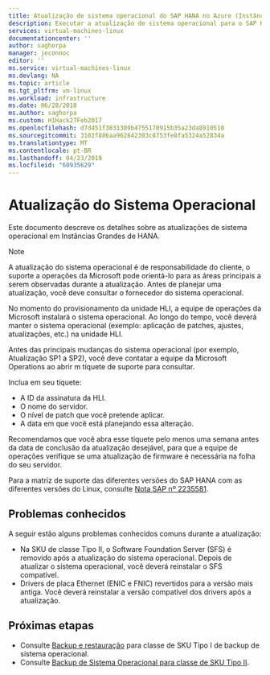 ```yaml
---
title: Atualização de sistema operacional do SAP HANA no Azure (Instâncias Grandes) | Microsoft Docs
description: Executar a atualização de sistema operacional para o SAP HANA no Azure (Instâncias Grandes)
services: virtual-machines-linux
documentationcenter: ''
author: saghorpa
manager: jeconnoc
editor: ''
ms.service: virtual-machines-linux
ms.devlang: NA
ms.topic: article
ms.tgt_pltfrm: vm-linux
ms.workload: infrastructure
ms.date: 06/28/2018
ms.author: saghorpa
ms.custom: H1Hack27Feb2017
ms.openlocfilehash: d7d451f3831309b4755170915b35a23da8910510
ms.sourcegitcommit: 3102f886aa962842303c8753fe8fa5324a52834a
ms.translationtype: MT
ms.contentlocale: pt-BR
ms.lasthandoff: 04/23/2019
ms.locfileid: "60935629"
---
```

# <a name="operating-system-upgrade"></a>Atualização do Sistema Operacional
Este documento descreve os detalhes sobre as atualizações de sistema operacional em Instâncias Grandes de HANA.

>[!NOTE]
>A atualização do sistema operacional é de responsabilidade do cliente, o suporte a operações da Microsoft pode orientá-lo para as áreas principais a serem observadas durante a atualização. Antes de planejar uma atualização, você deve consultar o fornecedor do sistema operacional.

No momento do provisionamento da unidade HLI, a equipe de operações da Microsoft instalará o sistema operacional. Ao longo do tempo, você deverá manter o sistema operacional (exemplo: aplicação de patches, ajustes, atualizações, etc.) na unidade HLI.

Antes das principais mudanças do sistema operacional (por exemplo, Atualização SP1 a SP2), você deve contatar a equipe da Microsoft Operations ao abrir m tíquete de suporte para consultar.

Inclua em seu tíquete:

* A ID da assinatura da HLI.
* O nome do servidor.
* O nível de patch que você pretende aplicar.
* A data em que você está planejando essa alteração. 

Recomendamos que você abra esse tíquete pelo menos uma semana antes da data de conclusão da atualização desejável, para que a equipe de operações verifique se uma atualização de firmware é necessária na folha do seu servidor.


Para a matriz de suporte das diferentes versões do SAP HANA com as diferentes versões do Linux, consulte [Nota SAP nº 2235581](https://launchpad.support.sap.com/#/notes/2235581).


## <a name="known-issues"></a>Problemas conhecidos

A seguir estão alguns problemas conhecidos comuns durante a atualização:
- Na SKU de classe Tipo II, o Software Foundation Server (SFS) é removido após a atualização do sistema operacional. Depois de atualizar o sistema operacional, você deverá reinstalar o SFS compatível.
- Drivers de placa Ethernet (ENIC e FNIC) revertidos para a versão mais antiga. Você deverá reinstalar a versão compatível dos drivers após a atualização.

## <a name="next-steps"></a>Próximas etapas
- Consulte [Backup e restauração](hana-overview-high-availability-disaster-recovery.md) para classe de SKU Tipo I de backup de sistema operacional.
- Consulte [Backup de Sistema Operacional para classe de SKU Tipo II](os-backup-type-ii-skus.md).
